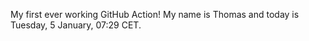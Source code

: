 My first ever working GitHub Action!
My name is Thomas and today is Tuesday, 5 January, 07:29 CET. 
